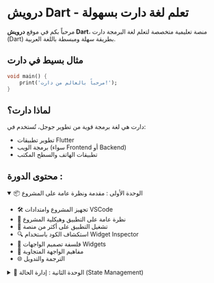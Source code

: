 # درويش Dart - تعلم لغة دارت بسهولة

مرحباً بكم في موقع **درويش Dart**، منصة تعليمية متخصصة لتعلم لغة البرمجة دارت (Dart) بطريقة سهلة ومبسطة باللغة العربية.

## مثال بسيط في دارت

```dart
void main() {
    print('مرحباً بالعالم من دارت!');
}
```

## لماذا دارت؟

دارت هي لغة برمجة قوية من تطوير جوجل، تُستخدم في:
- تطوير تطبيقات Flutter
- برمجة الويب (سواء Frontend أو Backend)
- تطبيقات الهاتف والسطح المكتب



## محتوى الدورة :

<section class="modules">
  <details open>
    <summary>📦 الوحدة الأولى : مقدمة ونظرة عامة على المشروع</summary>
    <ul>
      <li>🛠️ تجهيز المشروع وامتدادات VSCode</li>
      <li>🧠 نظرة عامة على التطبيق وهيكلية المشروع</li>
      <li>📱 تشغيل التطبيق على أكثر من منصة</li>
      <li>🔍 استكشاف الكود باستخدام Widget Inspector</li>
      <li>🧱 فلسفة تصميم الواجهات Widgets</li>
      <li>📐 مفاهيم الواجهة المتجاوبة</li>
      <li>🌐 الترجمة والتدويل</li>
    </ul>
  </details>

  <details>
    <summary>🚀 الوحدة الثانية : إدارة الحالة (State Management)</summary>
    <ul>
      <li>نظرة عامة على Provider</li>
      <li>Widgets: Stateful vs Stateless</li>
      <li>كيفية إدارة الحالة في التطبيق</li>
    </ul>
  </details>
</section>

